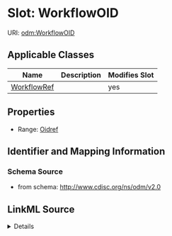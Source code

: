 # Slot: WorkflowOID

URI: [odm:WorkflowOID](http://www.cdisc.org/ns/odm/v2.0/WorkflowOID)



<!-- no inheritance hierarchy -->




## Applicable Classes

| Name | Description | Modifies Slot |
| --- | --- | --- |
[WorkflowRef](WorkflowRef.md) |  |  yes  |







## Properties

* Range: [Oidref](Oidref.md)





## Identifier and Mapping Information







### Schema Source


* from schema: http://www.cdisc.org/ns/odm/v2.0




## LinkML Source

<details>
```yaml
name: WorkflowOID
from_schema: http://www.cdisc.org/ns/odm/v2.0
rank: 1000
alias: WorkflowOID
domain_of:
- WorkflowRef
range: oidref

```
</details>